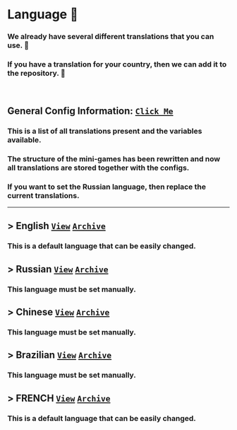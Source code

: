 # Language :rocket:
### We already have several different translations that you can use. :moyai:
### If you have a translation for your country, then we can add it to the repository. :monocle_face:

<br>

## General Config Information: [``Click Me``](https://github.com/KoT0XleB/AutoEvent/blob/main/Docs/Translations/GeneralTranslations.md)
### This is a list of all translations present and the variables available.

### The structure of the mini-games has been rewritten and now all translations are stored together with the configs.
### If you want to set the Russian language, then replace the current translations.

----
## > English [``View``](https://github.com/KoT0XleB/AutoEvent/tree/main/Docs/Translations/EN) [``Archive``](https://github.com/KoT0XleB/AutoEvent/blob/main/Docs/Translations/EN.7z)
### This is a default language that can be easily changed.
## > Russian [``View``](https://github.com/KoT0XleB/AutoEvent/tree/main/Docs/Translations/RU) [``Archive``](https://github.com/KoT0XleB/AutoEvent/blob/main/Docs/Translations/RU.7z)
### This language must be set manually.
## > Chinese [``View``](https://github.com/KoT0XleB/AutoEvent/tree/main/Docs/Translations/ZH) [``Archive``](https://github.com/KoT0XleB/AutoEvent/blob/main/Docs/Translations/ZH.7z)
### This language must be set manually.
## > Brazilian [``View``](https://github.com/KoT0XleB/AutoEvent/tree/main/Docs/Translations/BR) [``Archive``](https://github.com/KoT0XleB/AutoEvent/blob/main/Docs/Translations/BR.7z)
### This language must be set manually.
## > FRENCH [``View``](https://github.com/KoT0XleB/AutoEvent/tree/main/Docs/Translations/FR) [``Archive``](https://github.com/KoT0XleB/AutoEvent/blob/main/Docs/Translations/FR.7z)
### This is a default language that can be easily changed.
